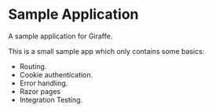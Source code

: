 # Sample Application

A sample application for Giraffe.

This is a small sample app which only contains some basics:

- Routing.
- Cookie authentication.
- Error handling.
- Razor pages
- Integration Testing.